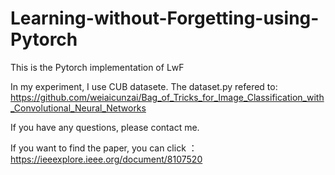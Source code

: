 # Learning-without-Forgetting-using-Pytorch
This is the Pytorch implementation of LwF

In my experiment, I use CUB datasete. The dataset.py refered to: https://github.com/weiaicunzai/Bag_of_Tricks_for_Image_Classification_with_Convolutional_Neural_Networks

If you have any questions, please contact me.

If you want to find the paper, you can click ：https://ieeexplore.ieee.org/document/8107520
